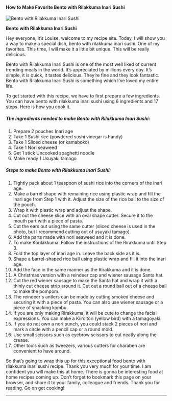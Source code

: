             

#### How to Make Favorite Bento with Rilakkuma Inari Sushi

![Bento with Rilakkuma Inari Sushi](https://img-global.cpcdn.com/recipes/6183276571000832/751x532cq70/bento-with-rilakkuma-inari-sushi-recipe-main-photo.jpg)

**Bento with Rilakkuma Inari Sushi**

Hey everyone, it’s Louise, welcome to my recipe site. Today, I will show you a way to make a special dish, bento with rilakkuma inari sushi. One of my favorites. This time, I will make it a little bit unique. This will be really delicious.

Bento with Rilakkuma Inari Sushi is one of the most well liked of current trending meals in the world. It’s appreciated by millions every day. It’s simple, it is quick, it tastes delicious. They’re fine and they look fantastic. Bento with Rilakkuma Inari Sushi is something which I’ve loved my entire life.

To get started with this recipe, we have to first prepare a few ingredients. You can have bento with rilakkuma inari sushi using 6 ingredients and 17 steps. Here is how you cook it.

##### The ingredients needed to make Bento with Rilakkuma Inari Sushi:

1.  Prepare 2 pouches Inari age
2.  Take 1 Sushi rice (powdered sushi vinegar is handy)
3.  Take 1 Sliced cheese (or kamaboko)
4.  Take 1 Nori seaweed
5.  Get 1 stick Uncooked spaghetti noodle
6.  Make ready 1 Usuyaki tamago

##### Steps to make Bento with Rilakkuma Inari Sushi:

1.  Tightly pack about 1 teaspoon of sushi rice into the corners of the inari age.
2.  Make a barrel shape with remaining rice using plastic wrap and fill the inari age from Step 1 with it. Adjust the size of the rice ball to the size of the pouch.
3.  Wrap it with plastic wrap and adjust the shape.
4.  Cut out the cheese slice with an oval shape cutter. Secure it to the mouth part with a piece of pasta.
5.  Cut the ears out using the same cutter (sliced cheese is used in the photo, but I recommend cutting out of usuyaki tamago).
6.  Add the parts made with nori seaweed and it is done.
7.  To make Korilakkuma: Follow the instructions of the Rirakkuma until Step 3.
8.  Fold the top layer of inari age in. Leave the back side as it is.
9.  Shape a barrel-shaped rice ball using plastic wrap and fill it into the inari age.
10.  Add the face in the same manner as the Rirakkuma and it is done.
11.  A Christmas version with a reindeer cap and wiener sausage Santa hat.
12.  Cut the red wiener sausage to make the Santa hat and wrap it with a thinly cut cheese strip around it. Cut out a round ball out of a cheese ball to make the pompom.
13.  The reindeer's antlers can be made by cutting smoked cheese and securing it with a piece of pasta. You can also use wiener sausage or a piece of snacking kombu.
14.  If you are only making Rirakkuma, it will be cute to change the facial expressions. You can make a Kiiroitori (yellow bird) with a tamagoyaki.
15.  If you do not own a nori punch, you could stack 2 pieces of nori and mark a circle with a pencil cap or a round mold.
16.  Use small scissors such as eyebrow scissors to cut neatly along the crease.
17.  Other tools such as tweezers, various cutters for charaben are convenient to have around.

So that’s going to wrap this up for this exceptional food bento with rilakkuma inari sushi recipe. Thank you very much for your time. I am confident you will make this at home. There is gonna be interesting food at home recipes coming up. Don’t forget to bookmark this page on your browser, and share it to your family, colleague and friends. Thank you for reading. Go on get cooking!

* * *